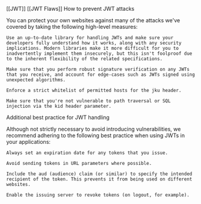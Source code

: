[[JWT]] [[JWT Flaws]]
How to prevent JWT attacks

You can protect your own websites against many of the attacks we've covered by taking the following high-level measures:

    Use an up-to-date library for handling JWTs and make sure your developers fully understand how it works, along with any security implications. Modern libraries make it more difficult for you to inadvertently implement them insecurely, but this isn't foolproof due to the inherent flexibility of the related specifications.

    Make sure that you perform robust signature verification on any JWTs that you receive, and account for edge-cases such as JWTs signed using unexpected algorithms.

    Enforce a strict whitelist of permitted hosts for the jku header.

    Make sure that you're not vulnerable to path traversal or SQL injection via the kid header parameter.

Additional best practice for JWT handling

Although not strictly necessary to avoid introducing vulnerabilities, we recommend adhering to the following best practice when using JWTs in your applications:

    Always set an expiration date for any tokens that you issue.

    Avoid sending tokens in URL parameters where possible.

    Include the aud (audience) claim (or similar) to specify the intended recipient of the token. This prevents it from being used on different websites.

    Enable the issuing server to revoke tokens (on logout, for example).
